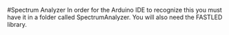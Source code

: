 #Spectrum Analyzer
In order for the Arduino IDE to recognize this you must have it in a folder called SpectrumAnalyzer. You will also need the FASTLED library.
